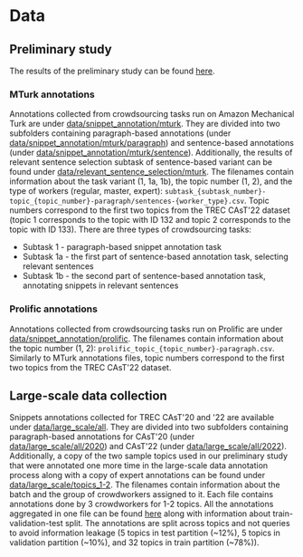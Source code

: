 # Data

## Preliminary study

The results of the preliminary study can be found [here](snippet_annotation/README.md).

### MTurk annotations

Annotations collected from crowdsourcing tasks run on Amazon Mechanical Turk are under [data/snippet_annotation/mturk](snippet_annotation/mturk/). They are divided into two subfolders containing paragraph-based annotations (under [data/snippet_annotation/mturk/paragraph](snippet_annotation/mturk/paragraph/)) and sentence-based annotations (under [data/snippet_annotation/mturk/sentence](snippet_annotation/mturk/sentence/)). Additionally, the results of relevant sentence selection subtask of sentence-based variant can be found under [data/relevant_sentence_selection/mturk](relevant_sentence_selection/mturk/). The filenames contain information about the task variant (1, 1a, 1b), the topic number (1, 2), and the type of workers (regular, master, expert): `subtask_{subtask_number}-topic_{topic_number}-paragraph/sentences-{worker_type}.csv`. Topic numbers correspond to the first two topics from the TREC CAsT'22 dataset (topic 1 corresponds to the topic with ID 132 and topic 2 corresponds to the topic with ID 133). There are three types of crowdsourcing tasks:
  * Subtask 1 - paragraph-based snippet annotation task
  * Subtask 1a - the first part of sentence-based annotation task, selecting relevant sentences
  * Subtask 1b - the second part of sentence-based annotation task, annotating snippets in relevant sentences

### Prolific annotations

Annotations collected from crowdsourcing tasks run on Prolific are under [data/snippet_annotation/prolific](snippet_annotation/prolific/). The filenames contain information about the topic number (1, 2): `prolific_topic_{topic_number}-paragraph.csv`. Similarly to MTurk annotations files, topic numbers correspond to the first two topics from the TREC CAsT'22 dataset.

## Large-scale data collection

Snippets annotations collected for TREC CAsT'20 and '22 are available under [data/large_scale/all](large_scale/all). They are divided into two subfolders containing paragraph-based annotations for CAsT'20 (under [data/large_scale/all/2020](large_scale/all/2020)) and CAsT'22 (under [data/large_scale/all/2022](large_scale/all/2022)). Additionally, a copy of the two sample topics used in our preliminary study that were annotated one more time in the large-scale data annotation process along with a copy of expert annotations can be found under [data/large_scale/topics_1-2](large_scale/topics_1-2). The filenames contain information about the batch and the group of crowdworkers assigned to it. Each file contains annotations done by 3 crowdworkers for 1-2 topics. All the annotations aggregated in one file can be found [here](large_scale/all/snippets_data_partitions.csv) along with information about train-validation-test split. The annotations are split across topics and not queries to avoid information leakage (5 topics in test partition (~12%), 5 topics in validation partition (~10%), and 32 topics in train partition (~78%)).
